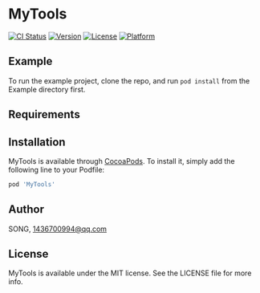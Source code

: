 # MyTools

[![CI Status](https://img.shields.io/travis/SONG/MyTools.svg?style=flat)](https://travis-ci.org/SONG/MyTools)
[![Version](https://img.shields.io/cocoapods/v/MyTools.svg?style=flat)](https://cocoapods.org/pods/MyTools)
[![License](https://img.shields.io/cocoapods/l/MyTools.svg?style=flat)](https://cocoapods.org/pods/MyTools)
[![Platform](https://img.shields.io/cocoapods/p/MyTools.svg?style=flat)](https://cocoapods.org/pods/MyTools)

## Example

To run the example project, clone the repo, and run `pod install` from the Example directory first.

## Requirements

## Installation

MyTools is available through [CocoaPods](https://cocoapods.org). To install
it, simply add the following line to your Podfile:

```ruby
pod 'MyTools'
```

## Author

SONG, 1436700994@qq.com

## License

MyTools is available under the MIT license. See the LICENSE file for more info.
